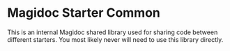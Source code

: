 # Magidoc Starter Common
This is an internal Magidoc shared library used for sharing code between different starters. You most likely never will need to use this library directly. 
